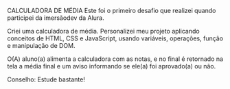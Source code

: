CALCULADORA DE MÉDIA
Este foi o primeiro desafio que realizei quando participei da imersãodev da Alura.

Criei uma calculadora de média. Personalizei meu projeto aplicando conceitos de HTML, CSS e JavaScript, usando variáveis, operações, função e manipulação de DOM.


O(A) aluno(a) alimenta a calculadora com as notas, e no final é retornado na tela a média final e um aviso informando se ele(a) foi aprovado(a) ou não.


Conselho: Estude bastante!